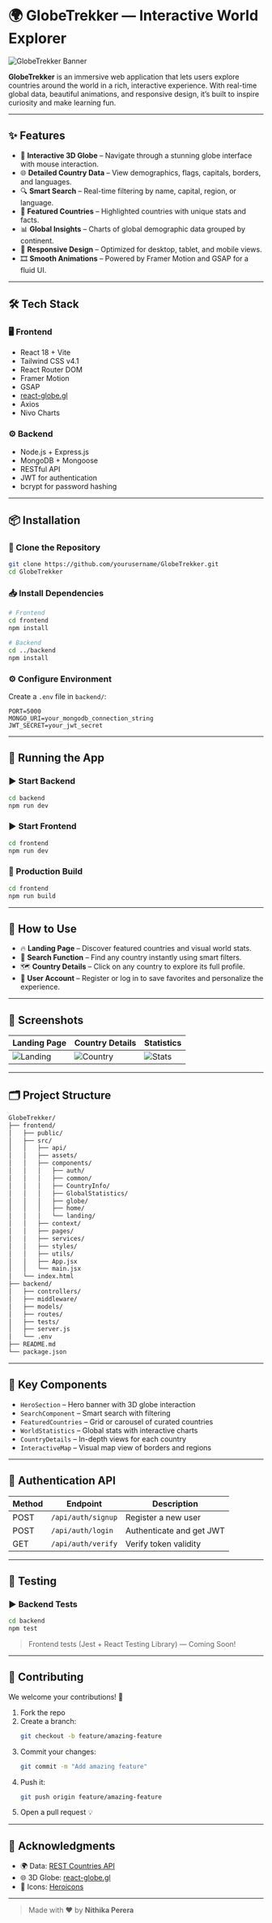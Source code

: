 # 🌍 **GlobeTrekker** — Interactive World Explorer

![GlobeTrekker Banner](https://via.placeholder.com/1200x630/0a66c2/ffffff?text=GlobeTrekker)

**GlobeTrekker** is an immersive web application that lets users explore countries around the world in a rich, interactive experience. With real-time global data, beautiful animations, and responsive design, it’s built to inspire curiosity and make learning fun.

---

## ✨ **Features**

- 🧭 **Interactive 3D Globe** – Navigate through a stunning globe interface with mouse interaction.
- 🌐 **Detailed Country Data** – View demographics, flags, capitals, borders, and languages.
- 🔍 **Smart Search** – Real-time filtering by name, capital, region, or language.
- 🎯 **Featured Countries** – Highlighted countries with unique stats and facts.
- 📊 **Global Insights** – Charts of global demographic data grouped by continent.
- 📱 **Responsive Design** – Optimized for desktop, tablet, and mobile views.
- 🎞️ **Smooth Animations** – Powered by Framer Motion and GSAP for a fluid UI.

---

## 🛠️ **Tech Stack**

### 🖥️ Frontend
- React 18 + Vite  
- Tailwind CSS v4.1  
- React Router DOM  
- Framer Motion  
- GSAP  
- [react-globe.gl](https://github.com/vasturiano/react-globe.gl)  
- Axios  
- Nivo Charts  

### ⚙️ Backend
- Node.js + Express.js  
- MongoDB + Mongoose  
- RESTful API  
- JWT for authentication  
- bcrypt for password hashing  

---

## 📦 **Installation**

### 🔁 Clone the Repository

```bash
git clone https://github.com/yourusername/GlobeTrekker.git
cd GlobeTrekker
```

### 📥 Install Dependencies

```bash
# Frontend
cd frontend
npm install

# Backend
cd ../backend
npm install
```

### ⚙️ Configure Environment

Create a `.env` file in `backend/`:

```env
PORT=5000
MONGO_URI=your_mongodb_connection_string
JWT_SECRET=your_jwt_secret
```

---

## 🚀 **Running the App**

### ▶️ Start Backend

```bash
cd backend
npm run dev
```

### ▶️ Start Frontend

```bash
cd frontend
npm run dev
```

### 🏁 Production Build

```bash
cd frontend
npm run build
```

---

## 🧭 **How to Use**

- 🔥 **Landing Page** – Discover featured countries and visual world stats.
- 🔎 **Search Function** – Find any country instantly using smart filters.
- 🗺️ **Country Details** – Click on any country to explore its full profile.
- 👤 **User Account** – Register or log in to save favorites and personalize the experience.

---

## 📸 **Screenshots**

| Landing Page | Country Details | Statistics |
|--------------|-----------------|------------|
| ![Landing](https://via.placeholder.com/400x225/0a66c2/ffffff?text=Landing+Page) | ![Country](https://via.placeholder.com/400x225/0a66c2/ffffff?text=Country+Details) | ![Stats](https://via.placeholder.com/400x225/0a66c2/ffffff?text=Statistics) |

---

## 🗂️ **Project Structure**

```bash
GlobeTrekker/
├── frontend/
│   ├── public/
│   ├── src/
│   │   ├── api/
│   │   ├── assets/
│   │   ├── components/
│   │   │   ├── auth/
│   │   │   ├── common/
│   │   │   ├── CountryInfo/
│   │   │   ├── GlobalStatistics/
│   │   │   ├── globe/
│   │   │   ├── home/
│   │   │   └── landing/
│   │   ├── context/
│   │   ├── pages/
│   │   ├── services/
│   │   ├── styles/
│   │   ├── utils/
│   │   ├── App.jsx
│   │   └── main.jsx
│   └── index.html
├── backend/
│   ├── controllers/
│   ├── middleware/
│   ├── models/
│   ├── routes/
│   ├── tests/
│   ├── server.js
│   └── .env
├── README.md
└── package.json
```

---

## 🧩 **Key Components**

- `HeroSection` – Hero banner with 3D globe interaction  
- `SearchComponent` – Smart search with filtering  
- `FeaturedCountries` – Grid or carousel of curated countries  
- `WorldStatistics` – Global stats with interactive charts  
- `CountryDetails` – In-depth views for each country  
- `InteractiveMap` – Visual map view of borders and regions  

---

## 🔐 **Authentication API**

| Method | Endpoint            | Description                  |
|--------|---------------------|------------------------------|
| POST   | `/api/auth/signup`  | Register a new user          |
| POST   | `/api/auth/login`   | Authenticate and get JWT     |
| GET    | `/api/auth/verify`  | Verify token validity        |

---

## 🧪 **Testing**

### ▶️ Backend Tests

```bash
cd backend
npm test
```

> Frontend tests (Jest + React Testing Library) — Coming Soon!

---

## 🤝 **Contributing**

We welcome your contributions! 🚀

1. Fork the repo  
2. Create a branch:  
   ```bash
   git checkout -b feature/amazing-feature
   ```
3. Commit your changes:  
   ```bash
   git commit -m "Add amazing feature"
   ```
4. Push it:  
   ```bash
   git push origin feature/amazing-feature
   ```
5. Open a pull request 💡

---

## 🙏 **Acknowledgments**

- 🌍 Data: [REST Countries API](https://restcountries.com)  
- 🌐 3D Globe: [react-globe.gl](https://github.com/vasturiano/react-globe.gl)  
- 🎨 Icons: [Heroicons](https://heroicons.com)  

---

> Made with ❤️ by **Nithika Perera**
